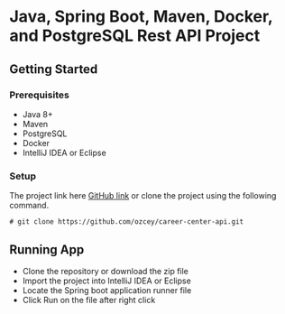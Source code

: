 # Java, Spring Boot, Maven, Docker, and PostgreSQL Rest API Project


## Getting Started


### Prerequisites

- Java 8+
- Maven
- PostgreSQL 
- Docker
- IntelliJ IDEA or Eclipse

### Setup


The project link here [GitHub link](https://github.com/ozcey/career-center-api.git) or  clone the project using the following command. 


```
# git clone https://github.com/ozcey/career-center-api.git
```


## Running App
* Clone the repository or download the zip file
* Import the project into IntelliJ IDEA or Eclipse
* Locate the Spring boot application runner file
* Click Run on the file after right click 
